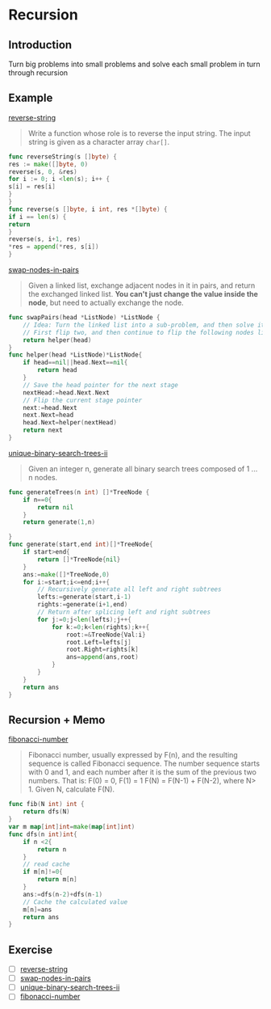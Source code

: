 # Recursion

## Introduction

Turn big problems into small problems and solve each small problem in turn through recursion

## Example

[reverse-string](https://leetcode-cn.com/problems/reverse-string/)

> Write a function whose role is to reverse the input string. The input string is given as a character array `char[]`.

```go
func reverseString(s []byte) {
res := make([]byte, 0)
reverse(s, 0, &res)
for i := 0; i <len(s); i++ {
s[i] = res[i]
}
}
func reverse(s []byte, i int, res *[]byte) {
if i == len(s) {
return
}
reverse(s, i+1, res)
*res = append(*res, s[i])
}
```

[swap-nodes-in-pairs](https://leetcode-cn.com/problems/swap-nodes-in-pairs/)

> Given a linked list, exchange adjacent nodes in it in pairs, and return the exchanged linked list.
> **You can't just change the value inside the node**, but need to actually exchange the node.

```go
func swapPairs(head *ListNode) *ListNode {
    // Idea: Turn the linked list into a sub-problem, and then solve it in turn by recursive
    // First flip two, and then continue to flip the following nodes like this, and then connect these flipped nodes
    return helper(head)
}
func helper(head *ListNode)*ListNode{
    if head==nil||head.Next==nil{
        return head
    }
    // Save the head pointer for the next stage
    nextHead:=head.Next.Next
    // Flip the current stage pointer
    next:=head.Next
    next.Next=head
    head.Next=helper(nextHead)
    return next
}
```

[unique-binary-search-trees-ii](https://leetcode-cn.com/problems/unique-binary-search-trees-ii/)

> Given an integer n, generate all binary search trees composed of 1 ... n nodes.

```go
func generateTrees(n int) []*TreeNode {
    if n==0{
        return nil
    }
    return generate(1,n)

}
func generate(start,end int)[]*TreeNode{
    if start>end{
        return []*TreeNode{nil}
    }
    ans:=make([]*TreeNode,0)
    for i:=start;i<=end;i++{
        // Recursively generate all left and right subtrees
        lefts:=generate(start,i-1)
        rights:=generate(i+1,end)
        // Return after splicing left and right subtrees
        for j:=0;j<len(lefts);j++{
            for k:=0;k<len(rights);k++{
                root:=&TreeNode{Val:i}
                root.Left=lefts[j]
                root.Right=rights[k]
                ans=append(ans,root)
            }
        }
    }
    return ans
}
```

## Recursion + Memo

[fibonacci-number](https://leetcode-cn.com/problems/fibonacci-number/)

> Fibonacci number, usually expressed by F(n), and the resulting sequence is called Fibonacci sequence. The number sequence starts with 0 and 1, and each number after it is the sum of the previous two numbers. That is:
> F(0) = 0, F(1) = 1
> F(N) = F(N-1) + F(N-2), where N> 1.
> Given N, calculate F(N).

```go
func fib(N int) int {
    return dfs(N)
}
var m map[int]int=make(map[int]int)
func dfs(n int)int{
    if n <2{
        return n
    }
    // read cache
    if m[n]!=0{
        return m[n]
    }
    ans:=dfs(n-2)+dfs(n-1)
    // Cache the calculated value
    m[n]=ans
    return ans
}
```

## Exercise

- [ ] [reverse-string](https://leetcode-cn.com/problems/reverse-string/)
- [ ] [swap-nodes-in-pairs](https://leetcode-cn.com/problems/swap-nodes-in-pairs/)
- [ ] [unique-binary-search-trees-ii](https://leetcode-cn.com/problems/unique-binary-search-trees-ii/)
- [ ] [fibonacci-number](https://leetcode-cn.com/problems/fibonacci-number/)